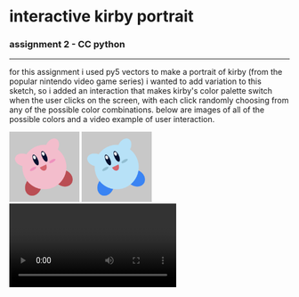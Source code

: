 # interactive kirby portrait
### assignment 2 - CC python
---
for this assignment i used py5 vectors to make a portrait of kirby (from the popular nintendo video game series)
i wanted to add variation to this sketch, so i added an interaction that makes kirby's color palette switch when the user clicks on the screen, with each click randomly choosing from any of the possible color combinations.
below are images of all of the possible colors and a video example of user interaction.

<img src="visualDocumentation/regularKirby.png" alt="regular kirby" width="25%" height="auto">
<img src="visualDocumentation/blueKirby.png" alt="blue kirby" width="25%" height="auto >
![red kirby](visualDocumentation/redKirby.png)
![yellow kirby](visualDocumentation/yellowKirby.png)
![green kirby](visualDocumentation/greenKirby.png)
![gray kirby](visualDocumentation/grayKirby.png)
![orange kirby](visualDocumentation/orangeKirby.png)
![black kirby](visualDocumentation/blackKirby.png)

<video src="visualDocumentation/kirbyDemoVid.mov"><video>
